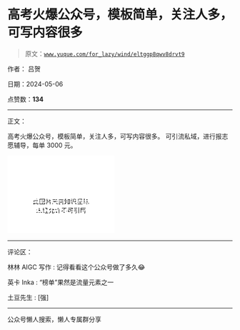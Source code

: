 # 高考火爆公众号，模板简单，关注人多，可写内容很多

> 原文：[`www.yuque.com/for_lazy/wind/eltggp8qwv8drvt9`](https://www.yuque.com/for_lazy/wind/eltggp8qwv8drvt9)

作者： 吕贺

日期：2024-05-06

点赞数：**134**

* * *

正文：

高考火爆公众号，模板简单，关注人多，可写内容很多。 可引流私域，进行报志愿辅导，每单 3000 元。

![](img/17c84f6173ac7ad61051b4a7023ebc78.png)

* * *

评论区：

林林 AIGC 写作 : 记得看看这个公众号做了多久😂

英卡 Inka : “榜单”果然是流量元素之一

土豆先生 : [强]

* * *

公众号懒人搜索，懒人专属群分享